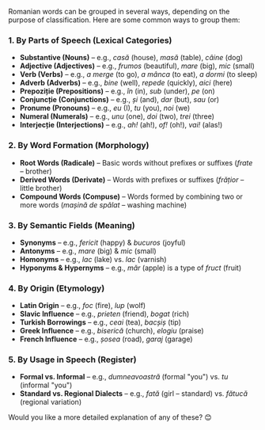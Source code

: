 Romanian words can be grouped in several ways, depending on the purpose of classification. Here are some common ways to group them:  

### **1. By Parts of Speech (Lexical Categories)**
- **Substantive (Nouns)** – e.g., *casă* (house), *masă* (table), *câine* (dog)  
- **Adjective (Adjectives)** – e.g., *frumos* (beautiful), *mare* (big), *mic* (small)  
- **Verb (Verbs)** – e.g., *a merge* (to go), *a mânca* (to eat), *a dormi* (to sleep)  
- **Adverb (Adverbs)** – e.g., *bine* (well), *repede* (quickly), *aici* (here)  
- **Prepoziție (Prepositions)** – e.g., *în* (in), *sub* (under), *pe* (on)  
- **Conjuncție (Conjunctions)** – e.g., *și* (and), *dar* (but), *sau* (or)  
- **Pronume (Pronouns)** – e.g., *eu* (I), *tu* (you), *noi* (we)  
- **Numeral (Numerals)** – e.g., *unu* (one), *doi* (two), *trei* (three)  
- **Interjecție (Interjections)** – e.g., *ah!* (ah!), *of!* (oh!), *vai!* (alas!)  

### **2. By Word Formation (Morphology)**
- **Root Words (Radicale)** – Basic words without prefixes or suffixes (*frate* – brother)  
- **Derived Words (Derivate)** – Words with prefixes or suffixes (*frățior* – little brother)  
- **Compound Words (Compuse)** – Words formed by combining two or more words (*mașină de spălat* – washing machine)  

### **3. By Semantic Fields (Meaning)**
- **Synonyms** – e.g., *fericit* (happy) & *bucuros* (joyful)  
- **Antonyms** – e.g., *mare* (big) & *mic* (small)  
- **Homonyms** – e.g., *lac* (lake) vs. *lac* (varnish)  
- **Hyponyms & Hypernyms** – e.g., *măr* (apple) is a type of *fruct* (fruit)  

### **4. By Origin (Etymology)**
- **Latin Origin** – e.g., *foc* (fire), *lup* (wolf)  
- **Slavic Influence** – e.g., *prieten* (friend), *bogat* (rich)  
- **Turkish Borrowings** – e.g., *ceai* (tea), *bacșiș* (tip)  
- **Greek Influence** – e.g., *biserică* (church), *elogiu* (praise)  
- **French Influence** – e.g., *șosea* (road), *garaj* (garage)  

### **5. By Usage in Speech (Register)**
- **Formal vs. Informal** – e.g., *dumneavoastră* (formal "you") vs. *tu* (informal "you")  
- **Standard vs. Regional Dialects** – e.g., *fată* (girl – standard) vs. *fătucă* (regional variation)  

Would you like a more detailed explanation of any of these? 😊